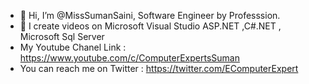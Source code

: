 - 👋 Hi, I’m @MissSumanSaini, Software Engineer by Professsion.
- 👀 I create videos on Microsoft Visual Studio ASP.NET ,C#.NET , Microsoft Sql Server 
- My Youtube Chanel Link : https://www.youtube.com/c/ComputerExpertsSuman
- You can reach me on  Twitter :  https://twitter.com/EComputerExpert
<!---
MissSumanSaini/MissSumanSaini is a ✨ special ✨ repository because its `README.md` (this file) appears on your GitHub profile.
You can click the Preview link to take a look at your changes.
--->
